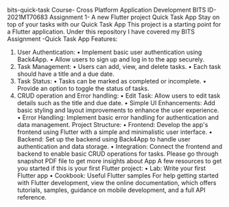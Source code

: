 bits-quick-task
Course- Cross Platform Application Development
BITS ID- 2021MT70683
Assignment 1- A new Flutter project
Quick Task App
Stay on top of your tasks with our Quick Task App
This project is a starting point for a Flutter application.
Under this repository I have covered my BITS Assignment -Quick Task App
Features:
1.	User Authentication:
•	Implement basic user authentication using Back4App.
•	Allow users to sign up and log in to the app securely.
2.	Task Management:
•	Users can add, view, and delete tasks.
•	Each task should have a title and a due date.
3.	Task Status:
•	Tasks can be marked as completed or incomplete.
•	Provide an option to toggle the status of tasks.
4.	CRUD operation and Error handling:
•	Edit Task: Allow users to edit task details such as the title and due date.
•	Simple UI Enhancements: Add basic styling and layout improvements to enhance the user experience.
•	Error Handling: Implement basic error handling for authentication and data management.
Project Structure:
•	Frontend: Develop the app's frontend using Flutter with a simple and minimalistic user interface.
•	Backend: Set up the backend using Back4App to handle user authentication and data storage.
•	Integration: Connect the frontend and backend to enable basic CRUD operations for tasks.
Please go through snapshot PDF file to get more insights about App
A few resources to get you started if this is your first Flutter project:
•	Lab: Write your first Flutter app
•	Cookbook: Useful Flutter samples
For help getting started with Flutter development, view the online documentation, which offers tutorials, samples, guidance on mobile development, and a full API reference.

